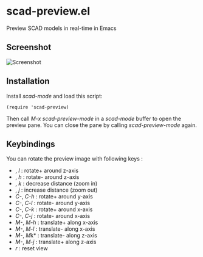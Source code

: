 # scad-preview.el

Preview SCAD models in real-time in Emacs

## Screenshot

![Screenshot](screenshot.png)

## Installation

Install _scad-mode_ and load this script:

    (require 'scad-preview)

Then call *M-x scad-preview-mode* in a _scad-mode_ buffer to open the
preview pane. You can close the pane by calling *scad-preview-mode*
again.

## Keybindings

You can rotate the preview image with following keys :

- *<right>*, *l*     : rotate+ around z-axis
- *<left>*, *h*      : rotate- around z-axis
- *<up>*, *k*        : decrease distance (zoom in)
- *<down>*, *j*      : increase distance (zoom out)
- *C-<left>*, *C-h*  : rotate+ around y-axis
- *C-<right>*, *C-l* : rotate- around y-axis
- *C-<up>*, *C-k*    : rotate+ around x-axis
- *C-<down>*, *C-j*  : rotate- around x-axis
- *M-<left>*, *M-h*  : translate+ along x-axis
- *M-<right>*, *M-l* : translate- along x-axis
- *M-<up>*, *M*k*    : translate- along z-axis
- *M-<down>*, *M-j*  : translate+ along z-axis
- *r*                : reset view
